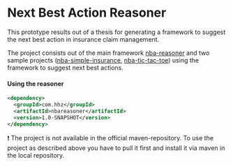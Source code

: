 # Next Best Action Reasoner

This prototype results out of a thesis for generating a framework to suggest the next best action in insurance claim management.


The project consists out of the main framework [nba-reasoner](/nba-reasoner) and two sample projects ([nba-simple-insurance](/nba-simple-insurance), [nba-tic-tac-toe](/nba-tic-tac-toe)) using the framework to suggest next best actions.



#### Using the reasoner

 

```xml
<dependency>
  <groupId>com.hhz</groupId>
  <artifactId>nbareasoner</artifactId>
  <version>1.0-SNAPSHOT</version>
</dependency>
```


:heavy_exclamation_mark: The project is not available in the official maven-repository. To use the project as described above you have to pull it first and install it via maven in the local repository.
